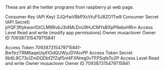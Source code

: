 These are all the twitter programs from raspberry pi web page.


Consumer Key (API Key)	2JQrfwVBkPXcVtuF5J8ZO1Tw9
Consumer Secret (API Secret)	pYQF3ftykworIGtCLM9RvbJ3i4MLDvU9HJCMYsBXpP9ebxHRrn
Access Level	Read and write (modify app permissions)
Owner	musaclover
Owner ID	709387315479715841






Access Token		709387315479715841-Bw1trzTRM6aqeUq41OdQUWyJDYAivPP
Access Token Secret	6b6L9C73clZmDGDbfZfZqf5nI4FXNreg0vTFPSqfeTo2P
Access Level	Read and write
Owner	musaclover
Owner ID		709387315479715841
